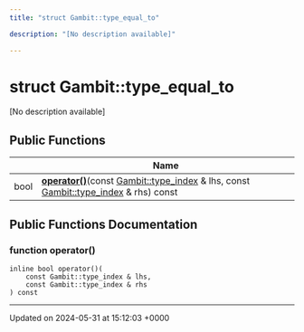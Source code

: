 ```yaml
---
title: "struct Gambit::type_equal_to"

description: "[No description available]"

---
```


# struct Gambit::type_equal_to



[No description available]

## Public Functions

|                | Name           |
| -------------- | -------------- |
| bool | **[operator()](/documentation/code/classes/structgambit_1_1type__equal__to/#function-operator)**(const [Gambit::type_index](/documentation/code/classes/structgambit_1_1type__index/) & lhs, const [Gambit::type_index](/documentation/code/classes/structgambit_1_1type__index/) & rhs) const |

## Public Functions Documentation

### function operator()

```
inline bool operator()(
    const Gambit::type_index & lhs,
    const Gambit::type_index & rhs
) const
```


-------------------------------

Updated on 2024-05-31 at 15:12:03 +0000